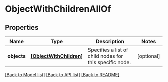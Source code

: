 # ObjectWithChildrenAllOf


## Properties
Name | Type | Description | Notes
------------ | ------------- | ------------- | -------------
**objects** | [**[ObjectWithChildren]**](ObjectWithChildren.md) | Specifies a list of child nodes for this specific node. | [optional] 

[[Back to Model list]](../README.md#documentation-for-models) [[Back to API list]](../README.md#documentation-for-api-endpoints) [[Back to README]](../README.md)


